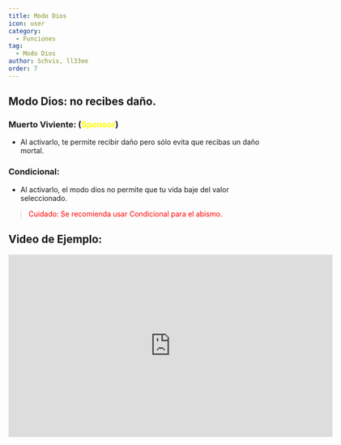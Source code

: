 ```yaml
---
title: Modo Dios
icon: user
category:
  - Funciones
tag:
  - Modo Dios
author: Schvis, ll33ee
order: 7
---
```


## Modo Dios: no recibes daño.
### Muerto Viviente: (<span style='color:yellow;'>Sponsor</span>)
- Al activarlo, te permite recibir daño pero sólo evita que recibas un daño mortal.
### Condicional:
- Al activarlo, el modo dios no permite que tu vida baje del valor seleccionado.
> <span style="color:red;">Cuidado: Se recomienda usar Condicional para el abismo.</span>

## Video de Ejemplo:

<div class="iframe-container"><iframe width="640" height="360" src="https://www.youtube.com/embed/42utUUYNHRE?list=PL5eI1Tb64p56g27qfYk7VuFTz4FK6YrKa" title="Korepi - God Mode" frameborder="0" allow="accelerometer; autoplay; clipboard-write; encrypted-media; gyroscope; picture-in-picture; web-share" allowfullscreen></iframe></div>
